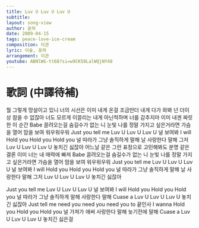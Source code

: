 ```yaml
---
title: Luv U Luv U Luv U
subtitle:
layout: song-view
author: 윤하
date: 2009-04-15
tags: peace-love-ice-cream
composition: 이관
lyric: 이숲, 윤하
arrangement: 이관
youtube: ABNlWG-tt68?si=w9CK50LalWQjNY48
---
```


# 歌詞 (中譯待補)

뭘 그렇게 망설이고 있니
너의 시선은 이미 내게 온걸
조금만더 내게 다가 와봐
넌 더이상 참을 수 없잖아
너도 모르게 이끌리는 내게
아닌척하며 너를 감추지마
이미 내겐 짜릿한 이 순간 Babe
끌려오는걸 숨길수가 없는 니 눈빛
나를 정말 가지고 싶은거라면
가슴을 열어 맘을 보여 워우워우워
Just you tell me
Luv U Luv U Luv U 널 보여봐
I will Hold you Hold you Hold you
널 따라가
그냥 솔직하게 말해
날 사랑한다 말해
그저 Luv U Luv U Luv U
놓치긴 싫잖아
어느날 같은 그런 표정으로
고민해봐도 분명 같은 결론
이미 너는 내 매력에 빠져 Babe
끌려오는걸 숨길수가 없는 니 눈빛
나를 정말 가지고 싶은거라면
가슴을 열어 맘을 보여 워우워우워
Just you tell me
Luv U Luv U Luv U 널 보여봐
I will Hold you Hold you Hold you
널 따라가
그냥 솔직하게 말해
날 사랑한다 말해
그저 Luv U Luv U Luv U
놓치긴 싫잖아

Just you tell me
Luv U Luv U Luv U 널 보여봐
I will Hold you Hold you Hold you
널 따라가
그냥 솔직하게 말해
사랑한다 말해
Cuase a Luv U Luv U Luv U
놓치긴 싫잖아
Just tell me
need you need you need you to 끝인사
I wanna Hold you Hold you Hold you
널 가져가
애써 사랑한다 말해 늦기전에 말해
Cuase a Luv U Luv U Luv U
놓치긴 싫은걸
